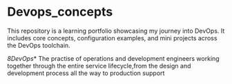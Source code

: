 # Devops_concepts
This repository is a learning portfolio showcasing my journey into DevOps. It includes core concepts, configuration examples, and mini projects across the DevOps toolchain.

*8DevOps**
The practise of operations and development engineers working together through the entire service lifecycle,from the design and development process all the way to production support
